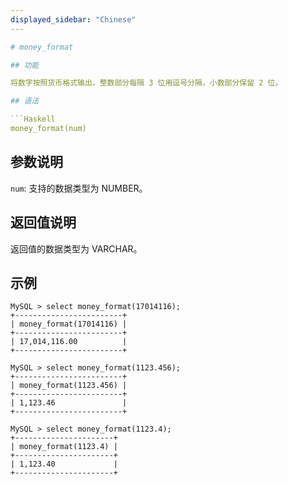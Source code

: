 ```yaml
---
displayed_sidebar: "Chinese"
---

# money_format

## 功能

将数字按照货币格式输出，整数部分每隔 3 位用逗号分隔，小数部分保留 2 位。

## 语法

```Haskell
money_format(num)
```

## 参数说明

`num`: 支持的数据类型为 NUMBER。

## 返回值说明

返回值的数据类型为 VARCHAR。

## 示例

```Plain Text
MySQL > select money_format(17014116);
+------------------------+
| money_format(17014116) |
+------------------------+
| 17,014,116.00          |
+------------------------+

MySQL > select money_format(1123.456);
+------------------------+
| money_format(1123.456) |
+------------------------+
| 1,123.46               |
+------------------------+

MySQL > select money_format(1123.4);
+----------------------+
| money_format(1123.4) |
+----------------------+
| 1,123.40             |
+----------------------+
```